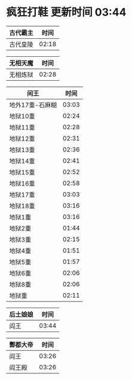 # 疯狂打鞋 更新时间 03:44

| 古代霸主   | 时间    |
|--------|-------|
| 古代皇陵 | 02:18 |

| 无相天魔   | 时间    |
|--------|-------|
| 无相炼狱 | 02:28 |

| 间王   | 时间    |
|--------|-------|
| 地外17重-石麻糊 | 03:03 |
| 地狱10重 | 02:24 |
| 地狱11重 | 02:28 |
| 地狱12重 | 02:31 |
| 地狱13重 | 02:36 |
| 地狱14重 | 02:41 |
| 地狱15重 | 02:52 |
| 地狱16重 | 02:58 |
| 地狱17重 | 03:03 |
| 地狱18重 | 03:16 |
| 地狱1重 | 03:16 |
| 地狱2重 | 01:44 |
| 地狱3重 | 02:15 |
| 地狱4重 | 01:51 |
| 地狱5重 | 01:57 |
| 地狱6重 | 02:06 |
| 地狱8重 | 02:06 |
| 地狱重 | 02:11 |

| 后土娘娘   | 时间    |
|--------|-------|
| 阎王 | 03:44 |

| 酆都大帝   | 时间    |
|--------|-------|
| 阎王 | 03:26 |
| 阎王殿 | 03:26 |